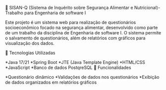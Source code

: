 🏥 SISAN-Q (Sistema de Inquérito sobre Segurança Alimentar e Nutricional)- Trabalho para Engenharia de software I

Este projeto é um sistema web para realização de questionários socioeconômico focado na segurança alimentar, desenvolvido como parte de um trabalho da disciplina de Engenharia de software I. O sistema permite o salvamento de questionários, além de relatórios com gráficos para visualização dos dados.

🔧 Tecnologias Utilizadas

*Java 17/21
*Spring Boot
*JTE (Java Template Engine)
*HTML/CSS
*JavaScript
*Banco de dados PostqreSQL
📝 Funcionalidades

*Questionário dinâmico 
*Validações de dados nos questionários
*Exibição de dados organizados em relatórios gráficos 
